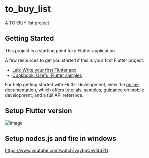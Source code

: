 # to_buy_list

A TO-BUY list project

## Getting Started

This project is a starting point for a Flutter application.

A few resources to get you started if this is your first Flutter project:

- [Lab: Write your first Flutter app](https://docs.flutter.dev/get-started/codelab)
- [Cookbook: Useful Flutter samples](https://docs.flutter.dev/cookbook)

For help getting started with Flutter development, view the
[online documentation](https://docs.flutter.dev/), which offers tutorials,
samples, guidance on mobile development, and a full API reference.


## Setup Flutter version
![image](https://github.com/jchodev/tobuy-llist/assets/100594737/ab898979-cbb9-417b-b87e-23426c3aa1de)

## Setup nodes.js and fire in windows
https://www.youtube.com/watch?v=ybgOIwf4dZU